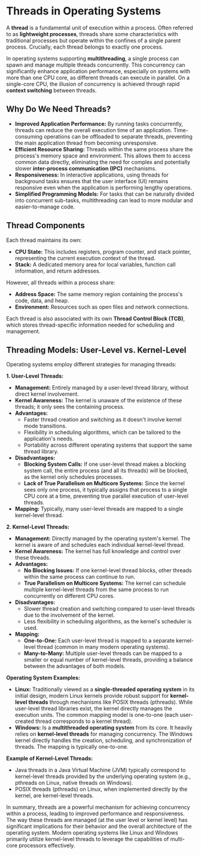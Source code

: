 # Threads in Operating Systems

A **thread** is a fundamental unit of execution within a process. Often referred to as **lightweight processes**, threads share some characteristics with traditional processes but operate within the confines of a single parent process. Crucially, each thread belongs to exactly one process.

In operating systems supporting **multithreading**, a single process can spawn and manage multiple threads concurrently. This concurrency can significantly enhance application performance, especially on systems with more than one CPU core, as different threads can execute in parallel. On a single-core CPU, the illusion of concurrency is achieved through rapid **context switching** between threads.

## Why Do We Need Threads?

* **Improved Application Performance:** By running tasks concurrently, threads can reduce the overall execution time of an application. Time-consuming operations can be offloaded to separate threads, preventing the main application thread from becoming unresponsive.
* **Efficient Resource Sharing:** Threads within the same process share the process's memory space and environment. This allows them to access common data directly, eliminating the need for complex and potentially slower **inter-process communication (IPC)** mechanisms.
* **Responsiveness:** In interactive applications, using threads for background tasks ensures that the user interface (UI) remains responsive even when the application is performing lengthy operations.
* **Simplified Programming Models:** For tasks that can be naturally divided into concurrent sub-tasks, multithreading can lead to more modular and easier-to-manage code.

## Thread Components

Each thread maintains its own:

* **CPU State:** This includes registers, program counter, and stack pointer, representing the current execution context of the thread.
* **Stack:** A dedicated memory area for local variables, function call information, and return addresses.

However, all threads within a process share:

* **Address Space:** The same memory region containing the process's code, data, and heap.
* **Environment:** Resources such as open files and network connections.

Each thread is also associated with its own **Thread Control Block (TCB)**, which stores thread-specific information needed for scheduling and management.

## Threading Models: User-Level vs. Kernel-Level

Operating systems employ different strategies for managing threads:

**1. User-Level Threads:**

* **Management:** Entirely managed by a user-level thread library, without direct kernel involvement.
* **Kernel Awareness:** The kernel is unaware of the existence of these threads; it only sees the containing process.
* **Advantages:**
    * Faster thread creation and switching as it doesn't involve kernel mode transitions.
    * Flexibility in scheduling algorithms, which can be tailored to the application's needs.
    * Portability across different operating systems that support the same thread library.
* **Disadvantages:**
    * **Blocking System Calls:** If one user-level thread makes a blocking system call, the entire process (and all its threads) will be blocked, as the kernel only schedules processes.
    * **Lack of True Parallelism on Multicore Systems:** Since the kernel sees only one process, it typically assigns that process to a single CPU core at a time, preventing true parallel execution of user-level threads.
* **Mapping:** Typically, many user-level threads are mapped to a single kernel-level thread.

**2. Kernel-Level Threads:**

* **Management:** Directly managed by the operating system's kernel. The kernel is aware of and schedules each individual kernel-level thread.
* **Kernel Awareness:** The kernel has full knowledge and control over these threads.
* **Advantages:**
    * **No Blocking Issues:** If one kernel-level thread blocks, other threads within the same process can continue to run.
    * **True Parallelism on Multicore Systems:** The kernel can schedule multiple kernel-level threads from the same process to run concurrently on different CPU cores.
* **Disadvantages:**
    * Slower thread creation and switching compared to user-level threads due to the involvement of the kernel.
    * Less flexibility in scheduling algorithms, as the kernel's scheduler is used.
* **Mapping:**
    * **One-to-One:** Each user-level thread is mapped to a separate kernel-level thread (common in many modern operating systems).
    * **Many-to-Many:** Multiple user-level threads can be mapped to a smaller or equal number of kernel-level threads, providing a balance between the advantages of both models.

**Operating System Examples:**

* **Linux:** Traditionally viewed as a **single-threaded operating system** in its initial design, modern Linux kernels provide robust support for **kernel-level threads** through mechanisms like POSIX threads (pthreads). While user-level thread libraries exist, the kernel directly manages the execution units. The common mapping model is one-to-one (each user-created thread corresponds to a kernel thread).
* **Windows:** Is a **multithreaded operating system** from its core. It heavily relies on **kernel-level threads** for managing concurrency. The Windows kernel directly handles the creation, scheduling, and synchronization of threads. The mapping is typically one-to-one.

**Example of Kernel-Level Threads:**

* Java threads in a Java Virtual Machine (JVM) typically correspond to kernel-level threads provided by the underlying operating system (e.g., pthreads on Linux, native threads on Windows).
* POSIX threads (pthreads) on Linux, when implemented directly by the kernel, are kernel-level threads.

In summary, threads are a powerful mechanism for achieving concurrency within a process, leading to improved performance and responsiveness. The way these threads are managed (at the user level or kernel level) has significant implications for their behavior and the overall architecture of the operating system. Modern operating systems like Linux and Windows primarily utilize kernel-level threads to leverage the capabilities of multi-core processors effectively.
